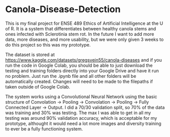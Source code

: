 # Canola-Disease-Detection

This is my final project for ENSE 489 Ethics of Artificial Intelligence at the U of R. It is a system that differentiates between healthy canola stems and ones infected with Sclerotinia stem rot. In the future I want to add more data, more diseases, and more usability, but we were only given 3 weeks to do this project so this was my prototype. 

The dataset is stored at https://www.kaggle.com/datasets/gregsvein55/canola-diseases and if you run the code in Google Colab, you should be able to just download the testing and training folders directly into your Google Drive and have it run no problem. Just run the .ipynb file and all other folders will be automatically created. Changes will need to be made to the filepaths if taken outside of Google Colab. 

The system works using a Convolutional Neural Network using the basic structure of Convolation -> Pooling -> Convolation -> Pooling -> Fully Connected Layer -> Output.
I did a 70/30 validation split, so 70% of the data was training and 30% was testing. The max I was able to get in all my testing was around 90% validation accuracy, which is acceptable for my prototype, althought it would need a lot more images and diversity training to ever be a fully functioning system. 



